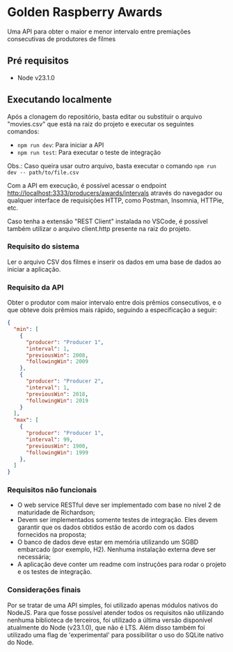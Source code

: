# Golden Raspberry Awards

Uma API para obter o maior e menor intervalo entre premiações consecutivas de produtores de filmes

## Pré requisitos

- Node v23.1.0

## Executando localmente

Após a clonagem do repositório, basta editar ou substituir o arquivo "movies.csv" que está na raiz do projeto e executar os seguintes comandos:

- `npm run dev`: Para iniciar a API
- `npm run test`: Para executar o teste de integração

Obs.: Caso queira usar outro arquivo, basta executar o comando `npm run dev -- path/to/file.csv`

Com a API em execução, é possível acessar o endpoint <http://localhost:3333/producers/awards/intervals> através do navegador ou qualquer interface de requisições HTTP, como Postman, Insomnia, HTTPie, etc.

Caso tenha a extensão "REST Client" instalada no VSCode, é possível também utilizar o arquivo client.http presente na raiz do projeto.

### Requisito do sistema

Ler o arquivo CSV dos filmes e inserir os dados em uma base de dados ao iniciar a aplicação.

### Requisito da API

Obter o produtor com maior intervalo entre dois prêmios consecutivos, e o que obteve dois prêmios mais rápido, seguindo a especificação a seguir:

```json
{
  "min": [
    {
      "producer": "Producer 1",
      "interval": 1,
      "previousWin": 2008,
      "followingWin": 2009
    },
    {
      "producer": "Producer 2",
      "interval": 1,
      "previousWin": 2018,
      "followingWin": 2019
    }
  ],
  "max": [
    {
      "producer": "Producer 1",
      "interval": 99,
      "previousWin": 1900,
      "followingWin": 1999
    },
  ]
}
```

### Requisitos não funcionais

- O web service RESTful deve ser implementado com base no nível 2 de maturidade de Richardson;
- Devem ser implementados somente testes de integração. Eles devem garantir que os dados obtidos estão de acordo com os dados fornecidos na proposta;
- O banco de dados deve estar em memória utilizando um SGBD embarcado (por exemplo, H2). Nenhuma instalação externa deve ser necessária;
- A aplicação deve conter um readme com instruções para rodar o projeto e os testes de integração.

### Considerações finais

Por se tratar de uma API simples, foi utilizado apenas módulos nativos do NodeJS. Para que fosse possível atender todos os requisitos não utilizando nenhuma biblioteca de terceiros, foi utilizado a última versão disponível atualmente do Node (v23.1.0), que não é LTS. Além disso também foi utilizado uma flag de 'experimental' para possibilitar o uso do SQLite nativo do Node.
